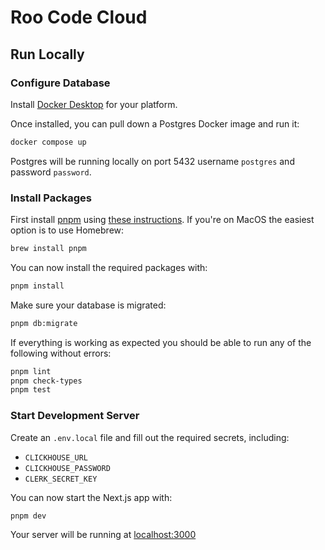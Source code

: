 # Roo Code Cloud

## Run Locally

### Configure Database

Install [Docker Desktop](https://docs.docker.com/desktop/) for your platform.

Once installed, you can pull down a Postgres Docker image and run it:

```sh
docker compose up
```

Postgres will be running locally on port 5432 username `postgres` and password `password`.

### Install Packages

First install [pnpm](https://pnpm.io) using [these instructions](https://pnpm.io/installation). If you're on MacOS the easiest option is to use Homebrew:

```sh
brew install pnpm
```

You can now install the required packages with:

```sh
pnpm install
```

Make sure your database is migrated:

```sh
pnpm db:migrate
```

If everything is working as expected you should be able to run any of the following without errors:

```sh
pnpm lint
pnpm check-types
pnpm test
```

### Start Development Server

Create an `.env.local` file and fill out the required secrets, including:

- `CLICKHOUSE_URL`
- `CLICKHOUSE_PASSWORD`
- `CLERK_SECRET_KEY`

You can now start the Next.js app with:

```sh
pnpm dev
```

Your server will be running at [localhost:3000](http://localhost:3000)
